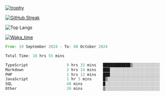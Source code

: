 <!--
**ren-joey/ren-joey** is a ✨ _special_ ✨ repository because its `README.md` (this file) appears on your GitHub profile.

Here are some ideas to get you started:

- 🔭 I’m currently working on ...
- 🌱 I’m currently learning ...
- 👯 I’m looking to collaborate on ...
- 🤔 I’m looking for help with ...
- 💬 Ask me about ...
- 📫 How to reach me: ...
- 😄 Pronouns: ...
- ⚡ Fun fact: ...
-->

[![trophy](https://github-profile-trophy.vercel.app/?username=ren-joey&theme=darkhub)](https://github.com/ren-joey)

[![GitHub Streak](https://streak-stats.demolab.com/?user=ren-joey&theme=dark)](https://github.com/ren-joey)

![Top Langs](https://github-readme-stats.vercel.app/api/top-langs?username=ren-joey&show_icons=true&layout=compact&locale=en&hide=html,CSS,scss,Pug,Twig&theme=dark)

[![Waka_time](https://github-readme-stats.vercel.app/api/wakatime?username=joeyren&theme=dark)](https://github.com/ren-joey)

<!--START_SECTION:waka-->

```rust
From: 19 September 2024 - To: 08 October 2024

Total Time: 18 hrs 55 mins

TypeScript                 9 hrs 33 mins   ████████████▒░░░░░░░░░░░░   49.56 %
Markdown                   2 hrs 14 mins   ███░░░░░░░░░░░░░░░░░░░░░░   11.61 %
PHP                        2 hrs 12 mins   ███░░░░░░░░░░░░░░░░░░░░░░   11.44 %
JavaScript                 1 hr 3 mins     █▒░░░░░░░░░░░░░░░░░░░░░░░   05.48 %
SQL                        48 mins         █░░░░░░░░░░░░░░░░░░░░░░░░   04.19 %
Other                      20 mins         ▒░░░░░░░░░░░░░░░░░░░░░░░░   01.80 %
```

<!--END_SECTION:waka-->

